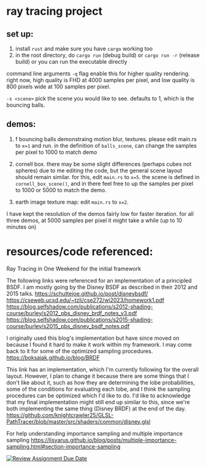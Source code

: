 # ray tracing project

## set up:
1. install `rust` and make sure you have `cargo` working too
2. in the root directory, do `cargo run` (debug build) or `cargo run -r` (release build)
or you can run the executable directly

command line arguments
`-q` flag enable this for higher quality rendering. right now, high quality is FHD at 4000 samples per pixel, and low quality is 800 pixels wide at 100 samples per pixel. 

`-s <scene>` pick the scene you would like to see. defaults to 1, which is the bouncing balls.

## demos:
1. f bouncing balls demonstraing motion blur, textures. please edit main.rs to `x=1` and run. in the definition of `balls_scene`, can change the samples per pixel to 1000 to match demo

2. cornell box. there may be some slight differences (perhaps cubes not spheres) due to me editing the code, but the general scene layout should remain similar. for this, edit `main.rs` to `x=5`. the scene is defined in `cornell_box_scene()`, and in there feel free to up the samples per pixel to 1000 or 5000 to match the demo. 

3. earth image texture map: edit `main.rs` to `x=2`.

I have kept the resolution of the demos fairly low for faster iteration.
for all three demos, at 5000 samples per pixel it might take a while (up to 10 minutes on)

# resources/code referenced:
Ray Tracing in One Weekend for the initial framework

The following links were referenced for an implementation of a principled BSDF. I am mostly going by the Disney BSDF as described in their 2012 and 2015 talks. 
https://schuttejoe.github.io/post/disneybsdf/ 
https://cseweb.ucsd.edu/~tzli/cse272/wi2023/homework1.pdf 
https://blog.selfshadow.com/publications/s2012-shading-course/burley/s2012_pbs_disney_brdf_notes_v3.pdf 
https://blog.selfshadow.com/publications/s2015-shading-course/burley/s2015_pbs_disney_bsdf_notes.pdf 

I originally used this blog's implementation but have since moved on because I found it hard to make it work within my framework. I may come back to it for some of the optimized sampling procedures.
https://boksajak.github.io/blog/BRDF 

This link has an implementation, which I'm currently following for the overall layout. However, I plan to change it because there are some things that I don't like about it, such as how they are determining the lobe probabilities, some of the conditions for evaluating each lobe, and I think the sampling procedures can be optimized which I'd like to do. I'd like to acknowledge that my final implementation might still end up similar to this, since we're both implementing the same thing (Disney BRDF) at the end of the day.
https://github.com/knightcrawler25/GLSL-PathTracer/blob/master/src/shaders/common/disney.glsl 

For help understanding importance sampling and multiple importance sampling
https://lisyarus.github.io/blog/posts/multiple-importance-sampling.html#section-importance-sampling

[![Review Assignment Due Date](https://classroom.github.com/assets/deadline-readme-button-22041afd0340ce965d47ae6ef1cefeee28c7c493a6346c4f15d667ab976d596c.svg)](https://classroom.github.com/a/cPlbGtcU)
